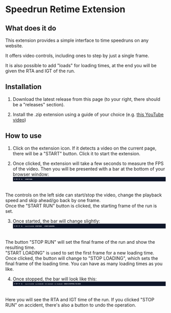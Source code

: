 # Speedrun Retime Extension

## What does it do
This extension provides a simple interface to time speedruns on any website.

It offers video controls, including ones to step by just a single frame.

It is also possible to add "loads" for loading times, at the end you will be given the RTA and IGT of the run.

## Installation
1. Download the latest release from this page (to your right, there should be a "releases" section).

2. Install the .zip extension using a guide of your choice (e.g. [this YouTube video](https://youtu.be/vW8W19W_X0I))

## How to use
1. Click on the extension icon. If it detects a video on the current page, there will be a "START" button. Click it to start the extension.

2. Once clicked, the extension will take a few seconds to measure the FPS of the video. Then you will be presented with a bar at the bottom of your browser window:<br/>
![A picture of the bar](https://raw.githubusercontent.com/Yoshie2000/speedrun-retime-extension/main/.github/images/bar_plain.png "")
<br/>
The controls on the left side can start/stop the video, change the playback speed and skip ahead/go back by one frame.<br/>
Once the "START RUN" button is clicked, the starting frame of the run is set.

3. Once started, the bar will change slightly:<br/>
![A picture of the bar](https://raw.githubusercontent.com/Yoshie2000/speedrun-retime-extension/main/.github/images/bar_started.png "")
<br/>
The button "STOP RUN" will set the final frame of the run and show the resulting time.<br/>
"START LOADING" is used to set the first frame for a new loading time. Once clicked, the button will change to "STOP LOADING", which sets the final frame of the loading time. You can have as many loading times as you like.

4. Once stopped, the bar will look like this:<br/>
![A picture of the bar](https://raw.githubusercontent.com/Yoshie2000/speedrun-retime-extension/main/.github/images/bar_stopped.png "")
<br/>
Here you will see the RTA and IGT time of the run. If you clicked "STOP RUN" on accident, there's also a button to undo the operation.